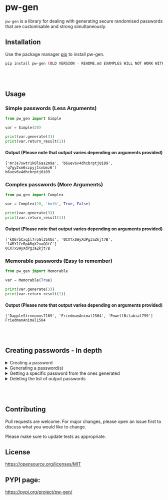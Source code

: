 # pw-gen

```pw-gen``` is a library for dealing with generating secure randomised passwords that are customisable and strong simultaneously.

## Installation

Use the package manager [pip](https://pypi.org/project/pip/) to install pw-gen.

```bash
pip install pw-gen (OLD VERSION - README.md EXAMPLES WILL NOT WORK WITH OLD VERSION)
```
<br></br>
## Usage
### Simple passwords (Less Arguments)
```python
from pw_gen import Simple

var = Simple(20) 

print(var.generate(3))
print(var.return_result(1))
```

#### Output (Please note that output varies depending on arguments provided)

```
['mr3s7swtr1k0l6as2m9a', 'b6uev6v4dhcbrptj0i89', 'q7gy2xm6szpyj1snbmz6']
b6uev6v4dhcbrptj0i89
```

### Complex passwords (More Arguments)

```python
from pw_gen import Complex

var = Complex(20, 'both', True, False)

print(var.generate(3))
print(var.return_result(1))
```

#### Output (Please note that output varies depending on arguments provided)

```
['kQ6rbCxq1l7roGlJ5AUs', '0CXTxSWyXdPg3aZkjt7B', 'l4RY1CeRpARqX2uaQGtC']
0CXTxSWyXdPg3aZkjt7B
```


### Memorable passwords (Easy to remember)

```python
from pw_gen import Memorable

var = Memorable(True)

print(var.generate(3))
print(var.return_result(1))
```

#### Output (Please note that output varies depending on arguments provided)

```
['DappleStrenuous7169', 'FriedmanAnimal1504', 'PowellBilabial799']
FriedmanAnimal1504
```
<br></br>
## Creating passwords - In depth

<details>
<summary>Creating a password</summary>
<br>
To customise and generate our password we must first create an instance of our password.

This can be done with either a "simple", "complex" or memorable password. Simple passwords can be created by making a "simple" object and assigning 2 parameters: 1 of which is password length, the other is the characters that will be randomised to create it (characters is an optional parameter - you can leave it out and the password will be customised to use ```ascii_letters``` and ```ascii_digits```.
<br>  
Example 1:

```python
from pw_gen import Simple

var = Simple(20, 'abcdfghijklmnopqrstuvwxyz0123456789')

#or

var = Simple(20)
```

Now for the second way option. To create a "complex" password we must give the object 4 parameters: password length, string method (lowercase, uppercase or both), numbers (True or False) and special characters (True or False)
<br></br>
Example 2:

```python
from pw_gen import Complex

var = Complex(20, 'both', True, False)
```

Finally we have the last type of password: memorable. It takes one arguement (numbers) and it is whether to include numbers in the password (this defaults to True but can be changed to false)
<br></br>
Example 3:

```python
from pw_gen import Memorable

var = Memorable() #defaulted to numbers

#or

var = Memorable(False) #no numbers 
```

</details>

<details>
<summary>Generating a password(s)</summary>
<br>
To generate a password we have to use the 'generate' method with our object. The generate method requires one parameter: ```num_of_passwords```. ```num_of_passwords``` refers to the number of outputs (these will all be different). Furthermore, you can either create invisible passwords (will not print the passwords out) or visible passwords (are visible when running the program). The 'generate' method can be used for both 'Simple', 'Complex' and 'Memorable' passwords.
<br></br>

Example 1:

```python
from pw_gen import Simple

var = Simple(20, 'abcdfghijklmnopqrstuvwxyz0123456789')

#or

var = Simple(20) 

# Generating password

var.generate(3) # Will generate 3 invisble passwords
print(var.generate(3)) # Will generate 3 visible passwords
```

Example 2:
```python
from pw_gen import Complex

var = Complex(20, 'both', True, False)

# Generating password

var.generate(3) # Will generate 3 invisble passwords
print(var.generate(3)) # Will generate 3 visible passwords
```

Example 3:

```python
from pw_gen import Memorable

var = Memorable()

# Generating password

var.generate(3) # Will generate 3 invisble passwords
print(var.generate(3)) # Will generate 3 visible passwords
```

</details>

<details>
<summary>Getting a specific password from the ones generated</summary>
<br>
If you have seen the code for this library already, you will probably know that the output passwords are appended to a list as they are created. This means that
there will be a list containing a 'iteration' number of passwords. Therefore, we can get a specific password from this list using the 'return_result' method. It takes one parameter: the index of the password. For instance, if I generated 3 passwords, then the index of the second password would be '1'. Therefore, we can get the second output like so:
<br></br>

```python
var.result(1) # Invisible: will not print out anything
print(var.return_result(1)) # Visible: will print out
```

Output:

```
['ce08vizthnu6qjkvn092', 'aorhkux4h1nzv4dt9r12', '2vy3w83a14uvja0uye7k']
aorhkux4h1nzv4dt9r12
```

Full example:

```python
from pw_gen import Simple

var = simple(20, 'abcdfghijklmnopqrstuvwxyz0123456789')

# Generating password

var.generate(3) # Will generate 3 invisble passwords
print(var.generate(3)) # Will generate 3 visible passwords

print(var.return_result(1)) # Visible: will print out
```

</details>
<details>
<summary>Deleting the list of output passwords</summary>
<br>
blank
<br></br>



</details>

<br></br>

## Contributing
Pull requests are welcome. For major changes, please open an issue first to discuss what you would like to change.

Please make sure to update tests as appropriate.

## License
https://opensource.org/licenses/MIT

## PYPI page:
https://pypi.org/project/pw-gen/
